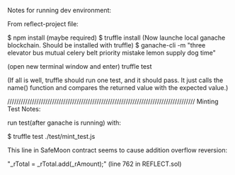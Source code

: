 Notes for running dev environment:

From reflect-project file:

$ npm install 
(maybe required) $ truffle install
(Now launche local ganache blockchain.  Should be installed with truffle)
$ ganache-cli -m "three elevator bus mutual celery belt priority mistake lemon supply dog time"

(open new terminal window and enter)
truffle test

(If all is well, truffle should run one test, and it should pass.  It just calls the name() function and compares the returned value with the expected value.)

////////////////////////////////////////////////////////////////////////////////////
Minting Test Notes:

run test(after ganache is running) with:

$ truffle test ./test/mint_test.js

This line in SafeMoon contract seems to cause addition overflow reversion:

"_rTotal = _rTotal.add(_rAmount);"
(line 762 in REFLECT.sol)

